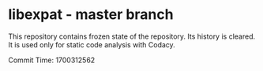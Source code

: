 # libexpat - master branch

This repository contains frozen state of the repository.
Its history is cleared. It is used only for static code
analysis with Codacy.

Commit Time: 1700312562